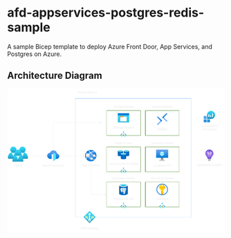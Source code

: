 # afd-appservices-postgres-redis-sample
A sample Bicep template to deploy Azure Front Door, App Services, and Postgres on Azure.

## Architecture Diagram

![Architecture Diagram](./images/architecture-diagram.png)